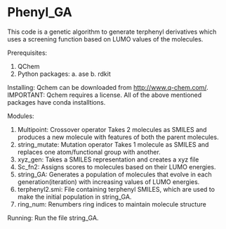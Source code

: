 # Phenyl_GA
This code is a genetic algorithm to generate terphenyl derivatives which uses a screening function based on LUMO values of the molecules.

Prerequisites:
1. QChem
2. Python packages: 
   a. ase 
   b. rdkit 
   
Installing: 
Qchem can be downloaded from http://www.q-chem.com/. IMPORTANT: Qchem requires a license.
All of the above mentioned packages have conda installtions.

Modules:
1. Multipoint: Crossover operator Takes 2 molecules as SMILES and produces a new molecule with features of both the parent molecules. 
2. string_mutate: Mutation operator Takes 1 molecule as SMILES and replaces one atom/functional group with another. 
3. xyz_gen: Takes a SMILES representation and creates a xyz file 
4. Sc_fn2: Assigns scores to molecules based on their LUMO energies.
5. string_GA: Generates a population of molecules that evolve in each generation(iteration) with increasing values of LUMO energies.
6. terphenyl2.smi: File containing terphenyl SMILES, which are used to make the initial population in string_GA. 
7. ring_num: Renumbers ring indices to maintain molecule structure

Running: 
Run the file string_GA.
